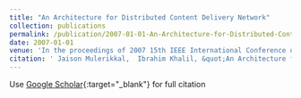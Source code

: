 ```yaml
---
title: "An Architecture for Distributed Content Delivery Network"
collection: publications
permalink: /publication/2007-01-01-An-Architecture-for-Distributed-Content-Delivery-Network
date: 2007-01-01
venue: 'In the proceedings of 2007 15th IEEE International Conference on Networks'
citation: ' Jaison Mulerikkal,  Ibrahim Khalil, &quot;An Architecture for Distributed Content Delivery Network.&quot; In the proceedings of 2007 15th IEEE International Conference on Networks, 2007.'
---
```

Use [Google Scholar](https://scholar.google.com/scholar?q=An+Architecture+for+Distributed+Content+Delivery+Network){:target="_blank"} for full citation
